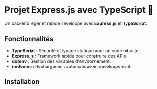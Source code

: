 # Projet Express.js avec TypeScript 🚀

Un backend léger et rapide développé avec **Express.js** et **TypeScript**.

## Fonctionnalités

- **TypeScript** : Sécurité et typage statique pour un code robuste.
- **Express.js** : Framework rapide pour construire des APIs.
- **dotenv** : Gestion des variables d'environnement.
- **nodemon** : Rechargement automatique en développement.

## Installation

